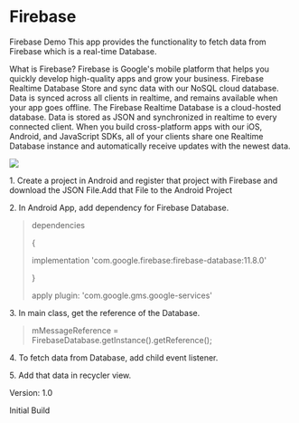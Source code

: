 # Firebase
Firebase Demo
This app provides the functionality to fetch data from Firebase which  is a real-time Database. 

What is Firebase?
Firebase is Google's mobile platform that helps you quickly develop high-quality apps and grow your business. 
Firebase Realtime Database
Store and sync data with our NoSQL cloud database. Data is synced across all clients in realtime, and remains available when your app goes offline.
The Firebase Realtime Database is a cloud-hosted database. Data is stored as JSON and synchronized in realtime to every connected client. When you build cross-platform apps with our iOS, Android, and JavaScript SDKs, all of your clients share one Realtime Database instance and automatically receive updates with the newest data.


	
<Screenshot>
<img src="https://user-images.githubusercontent.com/38749215/63515232-f6f1de80-c507-11e9-8ab4-239ac2e4ad6f.PNG">
<p>
1. Create a project in Android and register that project with Firebase and download the  JSON File.Add that File to the Android Project</p>
<p>2. In Android App, add dependency for Firebase Database.</p>
<blockquote>
	<p>dependencies</p> {
	<p>implementation 'com.google.firebase:firebase-database:11.8.0'</p>
}<p>
	apply plugin: 'com.google.gms.google-services'</p>
	</blockquote>
	
<p>3. In main class, get the reference of the Database.</p>
<blockquote>
	  mMessageReference = FirebaseDatabase.getInstance().getReference();
	</blockquote>
<p>4. To fetch data from Database, add child event listener.</p>

<p>5. Add that data in recycler view.</p>


<p>
Version: 1.0</p>
Initial Build


